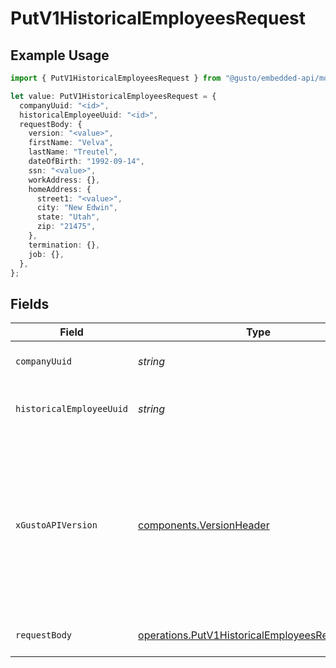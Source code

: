 # PutV1HistoricalEmployeesRequest

## Example Usage

```typescript
import { PutV1HistoricalEmployeesRequest } from "@gusto/embedded-api/models/operations/putv1historicalemployees.js";

let value: PutV1HistoricalEmployeesRequest = {
  companyUuid: "<id>",
  historicalEmployeeUuid: "<id>",
  requestBody: {
    version: "<value>",
    firstName: "Velva",
    lastName: "Treutel",
    dateOfBirth: "1992-09-14",
    ssn: "<value>",
    workAddress: {},
    homeAddress: {
      street1: "<value>",
      city: "New Edwin",
      state: "Utah",
      zip: "21475",
    },
    termination: {},
    job: {},
  },
};
```

## Fields

| Field                                                                                                                                                                                                                        | Type                                                                                                                                                                                                                         | Required                                                                                                                                                                                                                     | Description                                                                                                                                                                                                                  |
| ---------------------------------------------------------------------------------------------------------------------------------------------------------------------------------------------------------------------------- | ---------------------------------------------------------------------------------------------------------------------------------------------------------------------------------------------------------------------------- | ---------------------------------------------------------------------------------------------------------------------------------------------------------------------------------------------------------------------------- | ---------------------------------------------------------------------------------------------------------------------------------------------------------------------------------------------------------------------------- |
| `companyUuid`                                                                                                                                                                                                                | *string*                                                                                                                                                                                                                     | :heavy_check_mark:                                                                                                                                                                                                           | The UUID of the company                                                                                                                                                                                                      |
| `historicalEmployeeUuid`                                                                                                                                                                                                     | *string*                                                                                                                                                                                                                     | :heavy_check_mark:                                                                                                                                                                                                           | The UUID of the historical employee                                                                                                                                                                                          |
| `xGustoAPIVersion`                                                                                                                                                                                                           | [components.VersionHeader](../../models/components/versionheader.md)                                                                                                                                                         | :heavy_minus_sign:                                                                                                                                                                                                           | Determines the date-based API version associated with your API call. If none is provided, your application's [minimum API version](https://docs.gusto.com/embedded-payroll/docs/api-versioning#minimum-api-version) is used. |
| `requestBody`                                                                                                                                                                                                                | [operations.PutV1HistoricalEmployeesRequestBody](../../models/operations/putv1historicalemployeesrequestbody.md)                                                                                                             | :heavy_check_mark:                                                                                                                                                                                                           | Update a historical employee.                                                                                                                                                                                                |